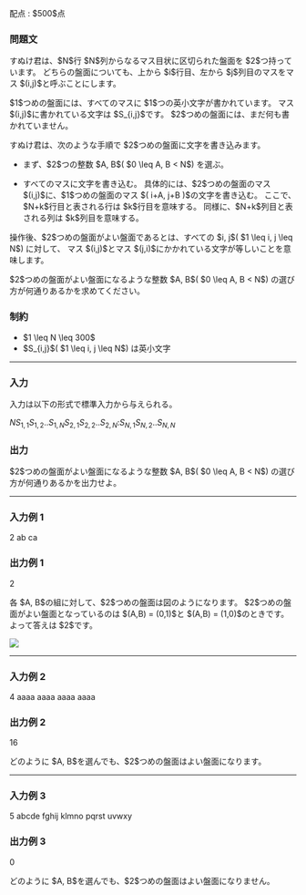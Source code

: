 
<div>

<span>

<span>

<p>
配点 : $500$点
</p>

<div>

<section>

### **問題文**

<p>
すぬけ君は、$N$行 $N$列からなるマス目状に区切られた盤面を $2$つ持っています。
どちらの盤面についても、上から $i$行目、左から $j$列目のマスをマス $(i,j)$と呼ぶことにします。
</p>

<p>
$1$つめの盤面には、すべてのマスに $1$つの英小文字が書かれています。
マス $(i,j)$に書かれている文字は $S_{i,j}$です。
$2$つめの盤面には、まだ何も書かれていません。
</p>

<p>
すぬけ君は、次のような手順で $2$つめの盤面に文字を書き込みます。
</p>

<ul>

<li>

<p>
まず、$2$つの整数 $A, B$( $0 \leq A, B < N$) を選ぶ。
</p>

</li>

<li>

<p>
すべてのマスに文字を書き込む。
具体的には、$2$つめの盤面のマス $(i,j)$に、$1$つめの盤面のマス $( i+A, j+B )$の文字を書き込む。
ここで、$N+k$行目と表される行は $k$行目を意味する。
同様に、$N+k$列目と表される列は $k$列目を意味する。
</p>

</li>

</ul>

<p>
操作後、$2$つめの盤面がよい盤面であるとは、すべての $i, j$( $1 \leq i, j \leq N$) に対して、
マス $(i,j)$とマス $(j,i)$にかかれている文字が等しいことを意味します。
</p>

<p>
$2$つめの盤面がよい盤面になるような整数 $A, B$( $0 \leq A, B < N$) の選び方が何通りあるかを求めてください。
</p>

</section>

</div>

<div>

<section>

### **制約**

<ul>

<li>
$1 \leq N \leq 300$
</li>

<li>
$S_{i,j}$( $1 \leq i, j \leq N$) は英小文字
</li>

</ul>

</section>

</div>

---

<div>

<div>

<section>

### **入力**

<p>
入力は以下の形式で標準入力から与えられる。
</p>

<div>

$N$$S_{1,1}S_{1,2}..S_{1,N}$$S_{2,1}S_{2,2}..S_{2,N}$$:$$S_{N,1}S_{N,2}..S_{N,N}$
</div>

</section>

</div>

<div>

<section>

### **出力**

<p>
$2$つめの盤面がよい盤面になるような整数 $A, B$( $0 \leq A, B < N$) の選び方が何通りあるかを出力せよ。
</p>

</section>

</div>

</div>

---

<div>

<section>

### **入力例 1**

<div>

2
ab
ca

</div>

</section>

</div>

<div>

<section>

### **出力例 1**

<div>

2

</div>

<p>
各 $A, B$の組に対して、$2$つめの盤面は図のようになります。
$2$つめの盤面がよい盤面となっているのは $(A,B) = (0,1)$と $(A,B) = (1,0)$のときです。
よって答えは $2$です。
</p>

<p>

<img src="https://img.atcoder.jp/agc023/2414e26dc3abb6dd7bfa0c800bb4af0c.png">

</img>

</p>

</section>

</div>

---

<div>

<section>

### **入力例 2**

<div>

4
aaaa
aaaa
aaaa
aaaa

</div>

</section>

</div>

<div>

<section>

### **出力例 2**

<div>

16

</div>

<p>
どのように $A, B$を選んでも、$2$つめの盤面はよい盤面になります。
</p>

</section>

</div>

---

<div>

<section>

### **入力例 3**

<div>

5
abcde
fghij
klmno
pqrst
uvwxy

</div>

</section>

</div>

<div>

<section>

### **出力例 3**

<div>

0

</div>

<p>
どのように $A, B$を選んでも、$2$つめの盤面はよい盤面になりません。
</p>

</section>

</div>

</span>

</span>

</div>

